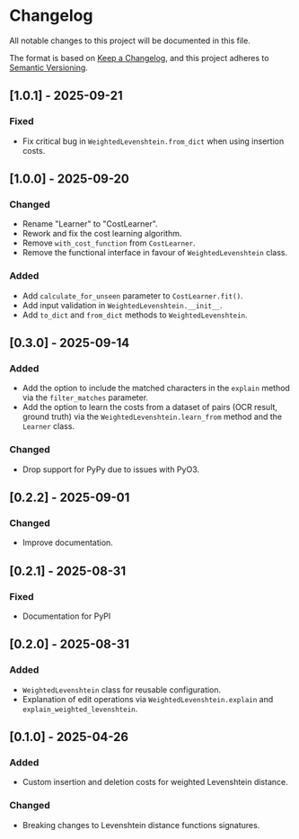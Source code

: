 # Changelog

All notable changes to this project will be documented in this file.

The format is based on [Keep a Changelog](https://keepachangelog.com/en/1.1.0/),
and this project adheres to [Semantic Versioning](https://semver.org/spec/v2.0.0.html).

## [1.0.1] - 2025-09-21

### Fixed

- Fix critical bug in `WeightedLevenshtein.from_dict` when using insertion costs.

## [1.0.0] - 2025-09-20

### Changed

- Rename "Learner" to "CostLearner".
- Rework and fix the cost learning algorithm.
- Remove `with_cost_function` from `CostLearner`.
- Remove the functional interface in favour of `WeightedLevenshtein` class.

### Added

- Add `calculate_for_unseen` parameter to `CostLearner.fit()`.
- Add input validation in `WeightedLevenshtein.__init__`.
- Add `to_dict` and `from_dict` methods to `WeightedLevenshtein`.

## [0.3.0] - 2025-09-14

### Added

- Add the option to include the matched characters in the `explain` method via the `filter_matches` parameter.
- Add the option to learn the costs from a dataset of pairs (OCR result, ground truth) via the `WeightedLevenshtein.learn_from` method and the `Learner` class.

### Changed

- Drop support for PyPy due to issues with PyO3.

## [0.2.2] - 2025-09-01

### Changed

- Improve documentation.

## [0.2.1] - 2025-08-31

### Fixed

- Documentation for PyPI

## [0.2.0] - 2025-08-31

### Added

- `WeightedLevenshtein` class for reusable configuration.
- Explanation of edit operations via `WeightedLevenshtein.explain` and `explain_weighted_levenshtein`.

## [0.1.0] - 2025-04-26

### Added

- Custom insertion and deletion costs for weighted Levenshtein distance.

### Changed

- Breaking changes to Levenshtein distance functions signatures.

